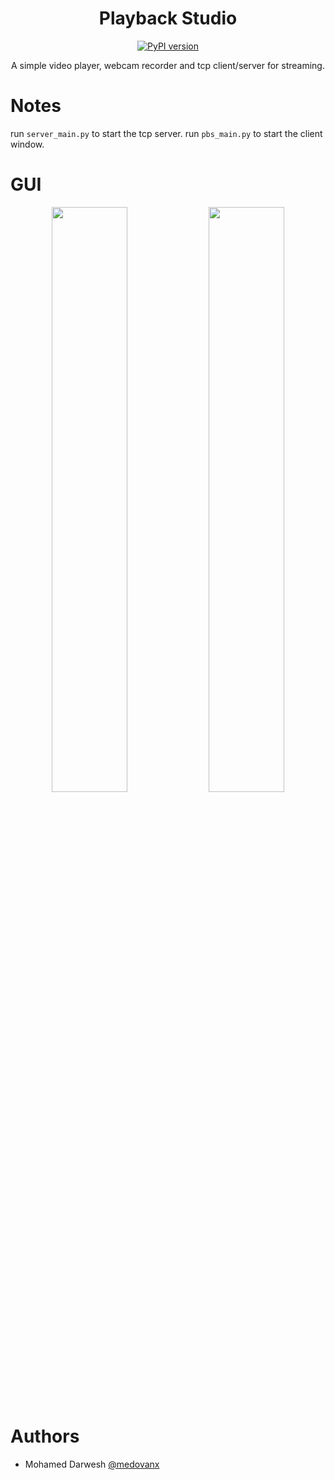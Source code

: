 <div align="center">
  
#  Playback Studio

[![PyPI version](https://img.shields.io/pypi/pyversions/spotDL?color=%2344CC11&style=flat-square)](https://www.python.org/)

A simple video player, webcam recorder and tcp client/server for streaming.
</div>

# Notes
run ``server_main.py`` to start the tcp server.
run ``pbs_main.py`` to start the client window.

# GUI
<p align="center">
  <img src="https://github.com/medovanx/download-time-calculator/assets/29468096/77fb4075-8d85-43ec-a224-aa6e3ac1684b" width="49%">
  <img src="https://github.com/medovanx/download-time-calculator/assets/29468096/274f67fb-430d-47bb-b4ec-7e699d532c2c" width="49%">
</p>

# Authors
- Mohamed Darwesh [@medovanx](https://github.com/medovanx)



